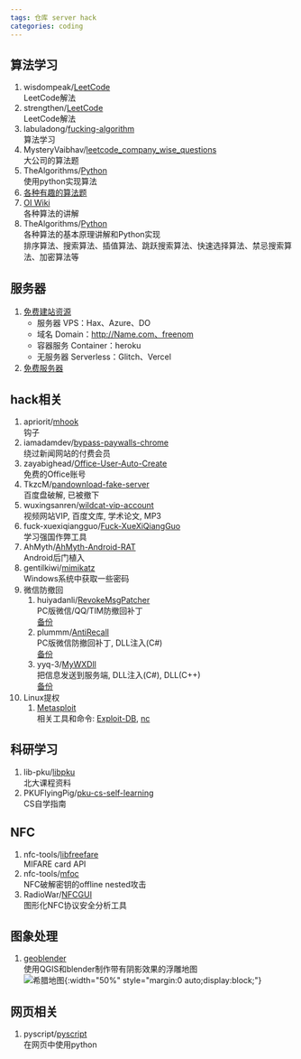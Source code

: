 ```yaml
---
tags: 仓库 server hack
categories: coding
---
```

## 算法学习
1. wisdompeak/[LeetCode](https://github.com/wisdompeak/LeetCode)  
LeetCode解法
2. strengthen/[LeetCode](https://github.com/strengthen/LeetCode)  
LeetCode解法
2. labuladong/[fucking-algorithm](https://github.com/labuladong/fucking-algorithm)  
算法学习
3. MysteryVaibhav/[leetcode_company_wise_questions](https://github.com/MysteryVaibhav/leetcode_company_wise_questions)  
大公司的算法题
4. TheAlgorithms/[Python](https://github.com/TheAlgorithms/Python)  
使用python实现算法
5. [各种有趣的算法题](https://blog.csdn.net/qq_42339210)
6. [OI Wiki](https://oi-wiki.org/)  
各种算法的讲解
8. TheAlgorithms/[Python](https://github.com/TheAlgorithms/Python)  
各种算法的基本原理讲解和Python实现  
排序算法、搜索算法、插值算法、跳跃搜索算法、快速选择算法、禁忌搜索算法、加密算法等

## 服务器
1. [免费建站资源](https://zhuanlan.zhihu.com/p/432063959)  
    - 服务器 VPS：Hax、Azure、DO
    - 域名 Domain：http://Name.com、freenom
    - 容器服务 Container：heroku
    - 无服务器 Serverless：Glitch、Vercel
2. [免费服务器](https://www.daniao.org/15400.html)

## hack相关
1. apriorit/[mhook](https://github.com/apriorit/mhook)  
钩子
2. iamadamdev/[bypass-paywalls-chrome](https://github.com/iamadamdev/bypass-paywalls-chrome)  
绕过新闻网站的付费会员
3. zayabighead/[Office-User-Auto-Create](https://github.com/zayabighead/Office-User-Auto-Create)  
免费的Office账号
4. TkzcM/[pandownload-fake-server](https://github.com/TkzcM/pandownload-fake-server)  
百度盘破解, 已被撤下
5. wuxingsanren/[wildcat-vip-account](https://github.com/wuxingsanren/wildcat-vip-account)  
视频网站VIP, 百度文库, 学术论文, MP3
6. fuck-xuexiqiangguo/[Fuck-XueXiQiangGuo](https://github.com/fuck-xuexiqiangguo/Fuck-XueXiQiangGuo)  
学习强国作弊工具
7. AhMyth/[AhMyth-Android-RAT](https://github.com/AhMyth/AhMyth-Android-RAT)  
Android后门植入
8. gentilkiwi/[mimikatz](https://github.com/gentilkiwi/mimikatz)  
Windows系统中获取一些密码
9. 微信防撤回
    1. huiyadanli/[RevokeMsgPatcher](https://github.com/huiyadanli/RevokeMsgPatcher)  
    PC版微信/QQ/TIM防撤回补丁  
    [备份]({{site.baseurl}}/assets/files/2021-12-16-编程资源备份.RevokeMsgPatcher.zip)
    2. plummm/[AntiRecall](https://github.com/plummm/AntiRecall)  
    PC版微信防撤回补丁, DLL注入(C#)  
    [备份]({{site.baseurl}}/assets/files/2021-12-16-编程资源备份.AntiRecall.zip)
    3. yyq-3/[MyWXDll](https://github.com/yyq-3/MyWXDll)  
    把信息发送到服务端, DLL注入(C#), DLL(C++)  
    [备份]({{site.baseurl}}/assets/files/2021-12-16-编程资源备份.MyWXDll.zip)
10. Linux提权
    1. [Metasploit](https://null-byte.wonderhowto.com/how-to/perform-local-privilege-escalation-using-linux-kernel-exploit-0186317/)  
    相关工具和命令: [Exploit-DB](https://www.exploit-db.com), [nc](https://linux.die.net/man/1/nc)



## 科研学习
1. lib-pku/[libpku](https://github.com/lib-pku/libpku)  
北大课程资料
2. PKUFlyingPig/[pku-cs-self-learning](https://github.com/pkuflyingpig/pku-cs-self-learning/)  
CS自学指南

## NFC
1. nfc-tools/[libfreefare](https://github.com/nfc-tools/libfreefare)  
MIFARE card API
2. nfc-tools/[mfoc](https://github.com/nfc-tools/mfoc)  
NFC破解密钥的offline nested攻击
3. RadioWar/[NFCGUI](https://github.com/RadioWar/NFCGUI)  
图形化NFC协议安全分析工具

## 图象处理
1. [geoblender](https://github.com/joewdavies/geoblender)  
使用QGIS和blender制作带有阴影效果的浮雕地图  
![希腊地图](https://raw.githubusercontent.com/JoeWDavies/geoblender/master/renders/greece.jpg){:width="50%" style="margin:0 auto;display:block;"}

## 网页相关
1. pyscript/[pyscript](https://github.com/pyscript/pyscript)  
在网页中使用python